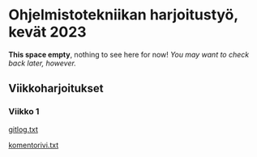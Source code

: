 # Ohjelmistotekniikan harjoitustyö, kevät 2023

**This space empty**, nothing to see here for now! *You may want to check back later, however.*

## Viikkoharjoitukset
### Viikko 1
[gitlog.txt](https://github.com/ksaunamaki/ot-harjoitustyo/blob/master/laskarit/viikko1/gitlog.txt)

[komentorivi.txt](https://github.com/ksaunamaki/ot-harjoitustyo/blob/master/laskarit/viikko1/komentorivi.txt)
